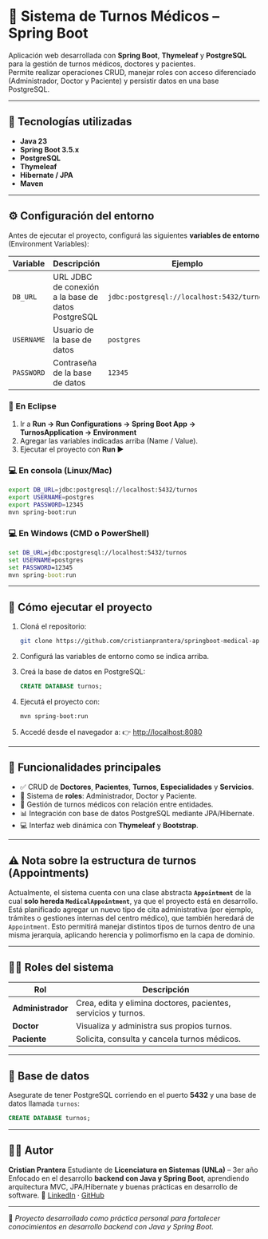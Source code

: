 
# 🏥 Sistema de Turnos Médicos – Spring Boot

Aplicación web desarrollada con **Spring Boot**, **Thymeleaf** y **PostgreSQL** para la gestión de turnos médicos, doctores y pacientes.  
Permite realizar operaciones CRUD, manejar roles con acceso diferenciado (Administrador, Doctor y Paciente) y persistir datos en una base PostgreSQL.

---

## 🚀 Tecnologías utilizadas

- **Java 23**
- **Spring Boot 3.5.x**
- **PostgreSQL**
- **Thymeleaf**
- **Hibernate / JPA**
- **Maven**

---

## ⚙️ Configuración del entorno

Antes de ejecutar el proyecto, configurá las siguientes **variables de entorno** (Environment Variables):

| Variable | Descripción | Ejemplo |
|-----------|--------------|----------|
| `DB_URL` | URL JDBC de conexión a la base de datos PostgreSQL | `jdbc:postgresql://localhost:5432/turnos` |
| `USERNAME` | Usuario de la base de datos | `postgres` |
| `PASSWORD` | Contraseña de la base de datos | `12345` |

### 🔧 En Eclipse
1. Ir a **Run → Run Configurations → Spring Boot App → TurnosApplication → Environment**
2. Agregar las variables indicadas arriba (Name / Value).
3. Ejecutar el proyecto con **Run ▶️**

### 💻 En consola (Linux/Mac)
```bash
export DB_URL=jdbc:postgresql://localhost:5432/turnos
export USERNAME=postgres
export PASSWORD=12345
mvn spring-boot:run
````

### 💻 En Windows (CMD o PowerShell)

```cmd
set DB_URL=jdbc:postgresql://localhost:5432/turnos
set USERNAME=postgres
set PASSWORD=12345
mvn spring-boot:run
```

---

## 🧠 Cómo ejecutar el proyecto

1. Cloná el repositorio:

   ```bash
   git clone https://github.com/cristianprantera/springboot-medical-appointments.git
   ```
2. Configurá las variables de entorno como se indica arriba.
3. Creá la base de datos en PostgreSQL:

   ```sql
   CREATE DATABASE turnos;
   ```
4. Ejecutá el proyecto con:

   ```bash
   mvn spring-boot:run
   ```
5. Accedé desde el navegador a:
   👉 [http://localhost:8080](http://localhost:8080)

---

## 🧩 Funcionalidades principales

* ✅ CRUD de **Doctores**, **Pacientes**, **Turnos**, **Especialidades** y **Servicios**.
* 🔐 Sistema de **roles**: Administrador, Doctor y Paciente.
* 🧾 Gestión de turnos médicos con relación entre entidades.
* 📊 Integración con base de datos PostgreSQL mediante JPA/Hibernate.
* 💻 Interfaz web dinámica con **Thymeleaf** y **Bootstrap**.

---

## ⚠️ Nota sobre la estructura de turnos (Appointments)

Actualmente, el sistema cuenta con una clase abstracta **`Appointment`** de la cual **solo hereda `MedicalAppointment`**, ya que el proyecto está en desarrollo.
Está planificado agregar un nuevo tipo de cita administrativa (por ejemplo, trámites o gestiones internas del centro médico), que también heredará de `Appointment`.
Esto permitirá manejar distintos tipos de turnos dentro de una misma jerarquía, aplicando herencia y polimorfismo en la capa de dominio.

---

## 🧑‍💻 Roles del sistema

| Rol               | Descripción                                                    |
| ----------------- | -------------------------------------------------------------- |
| **Administrador** | Crea, edita y elimina doctores, pacientes, servicios y turnos. |
| **Doctor**        | Visualiza y administra sus propios turnos.                     |
| **Paciente**      | Solicita, consulta y cancela turnos médicos.                   |

---


## 🧩 Base de datos

Asegurate de tener PostgreSQL corriendo en el puerto **5432** y una base de datos llamada `turnos`:

```sql
CREATE DATABASE turnos;
```

---

## 👨‍💻 Autor

**Cristian Prantera**
Estudiante de **Licenciatura en Sistemas (UNLa)** – 3er año
Enfocado en el desarrollo **backend con Java y Spring Boot**, aprendiendo arquitectura MVC, JPA/Hibernate y buenas prácticas en desarrollo de software.
🔗 [LinkedIn](https://www.linkedin.com/in/cristianprantera/) · [GitHub](https://github.com/cristianprantera)

---

💬 *Proyecto desarrollado como práctica personal para fortalecer conocimientos en desarrollo backend con Java y Spring Boot.*

```

